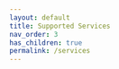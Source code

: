 ```yaml
---
layout: default
title: Supported Services
nav_order: 3
has_children: true
permalink: /services
---
```

